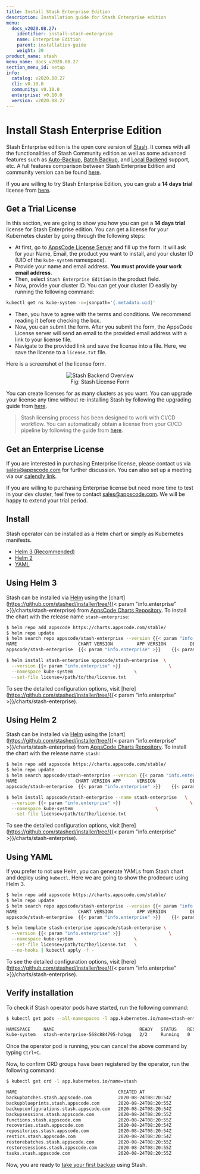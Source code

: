 ```yaml
---
title: Install Stash Enterprise Edition
description: Installation guide for Stash Enterprise edition
menu:
  docs_v2020.08.27:
    identifier: install-stash-enterprise
    name: Enterprise Edition
    parent: installation-guide
    weight: 20
product_name: stash
menu_name: docs_v2020.08.27
section_menu_id: setup
info:
  catalog: v2020.08.27
  cli: v0.10.0
  community: v0.10.0
  enterprise: v0.10.0
  version: v2020.08.27
---
```


# Install Stash Enterprise Edition

Stash Enterprise edition is the open core version of [Stash](https://github.com/stashed/stash). It comes with all the functionalities of Stash Community edition as well as some advanced features such as [Auto-Backup](/docs/v2020.08.27/guides/latest/auto-backup/overview), [Batch Backup](/docs/v2020.08.27/guides/latest/batch-backup/overview), and [Local Backend](/docs/v2020.08.27/guides/latest/backends/local) support, etc. A full features comparison between Stash Enterprise Edition and community version can be found [here](/docs/v2020.08.27/concepts/what-is-stash/overview).

If you are willing to try Stash Enterprise Edition, you can grab a **14 days trial** license from [here](https://license-issuer.appscode.com/).

## Get a Trial License

In this section, we are going to show you how you can get a **14 days trial** license for Stash Enterprise edition. You can get a license for your Kubernetes cluster by going through the following steps:

- At first, go to [AppsCode License Server](https://license-issuer.appscode.com/) and fill up the form. It will ask for your Name, Email, the product you want to install, and your cluster ID (UID of the `kube-system` namespace).
- Provide your name and email address. **You must provide your work email address**.
- Then, select `Stash Enterprise Edition` in the product field.
- Now, provide your cluster ID. You can get your cluster ID easily by running the following command:

```bash
kubectl get ns kube-system -o=jsonpath='{.metadata.uid}'
```

- Then, you have to agree with the terms and conditions. We recommend reading it before checking the box.
- Now, you can submit the form. After you submit the form, the AppsCode License server will send an email to the provided email address with a link to your license file.
- Navigate to the provided link and save the license into a file. Here, we save the license to a `license.txt` file.

Here is a screenshot of the license form.

<figure align="center">
  <img alt="Stash Backend Overview" src="/docs/v2020.08.27/images/setup/enterprise_license_form.png">
  <figcaption align="center">Fig: Stash License Form</figcaption>
</figure>

You can create licenses for as many clusters as you want. You can upgrade your license any time without re-installing Stash by following the upgrading guide from [here](/docs/v2020.08.27/setup/upgrade#upgrading-license).

>Stash licensing process has been designed to work with CI/CD workflow. You can automatically obtain a license from your CI/CD pipeline by following the guide from [here](https://github.com/appscode/offline-license-server#offline-license-server).

## Get an Enterprise License

If you are interested in purchasing Enterprise license, please contact us via sales@appscode.com for further discussion. You can also set up a meeting via our [calendly link](https://calendly.com/appscode/30min).

If you are willing to purchasing Enterprise license but need more time to test in your dev cluster, feel free to contact sales@appscode.com. We will be happy to extend your trial period.

## Install

Stash operator can be installed as a Helm chart or simply as Kubernetes manifests.

<ul class="nav nav-tabs" id="installerTab" role="tablist">
  <li class="nav-item">
    <a class="nav-link active" id="helm3-tab" data-toggle="tab" href="#helm3" role="tab" aria-controls="helm3" aria-selected="true">Helm 3 (Recommended)</a>
  </li>
  <li class="nav-item">
    <a class="nav-link" id="helm2-tab" data-toggle="tab" href="#helm2" role="tab" aria-controls="helm2" aria-selected="false">Helm 2</a>
  </li>
  <li class="nav-item">
    <a class="nav-link" id="script-tab" data-toggle="tab" href="#script" role="tab" aria-controls="script" aria-selected="false">YAML</a>
  </li>
</ul>
<div class="tab-content" id="installerTabContent">
  <div class="tab-pane fade show active" id="helm3" role="tabpanel" aria-labelledby="helm3-tab">

## Using Helm 3

Stash can be installed via [Helm](https://helm.sh/) using the [chart](https://github.com/stashed/installer/tree/{{< param "info.enterprise" >}}/charts/stash-enterprise) from [AppsCode Charts Repository](https://github.com/appscode/charts). To install the chart with the release name `stash-enterprise`:

```bash
$ helm repo add appscode https://charts.appscode.com/stable/
$ helm repo update
$ helm search repo appscode/stash-enterprise --version {{< param "info.enterprise" >}}
NAME                       CHART VERSION         APP VERSION         DESCRIPTION
appscode/stash-enterprise  {{< param "info.enterprise" >}}    {{< param "info.enterprise" >}}  Stash Enterprise by AppsCode - Enterprise features for Stash

$ helm install stash-enterprise appscode/stash-enterprise  \
  --version {{< param "info.enterprise" >}}                  \
  --namespace kube-system                       \
  --set-file license=/path/to/the/license.txt
```

To see the detailed configuration options, visit [here](https://github.com/stashed/installer/tree/{{< param "info.enterprise" >}}/charts/stash-enterprise).

</div>
<div class="tab-pane fade" id="helm2" role="tabpanel" aria-labelledby="helm2-tab">

## Using Helm 2

Stash can be installed via [Helm](https://helm.sh/) using the [chart](https://github.com/stashed/installer/tree/{{< param "info.enterprise" >}}/charts/stash-enterprise) from [AppsCode Charts Repository](https://github.com/appscode/charts). To install the chart with the release name `stash`:

```bash
$ helm repo add appscode https://charts.appscode.com/stable/
$ helm repo update
$ helm search appscode/stash-enterprise --version {{< param "info.enterprise" >}}
NAME                      CHART VERSION APP      VERSION             DESCRIPTION
appscode/stash-enterprise  {{< param "info.enterprise" >}}    {{< param "info.enterprise" >}}  Stash by AppsCode - Backup your Kubernetes Volumes

$ helm install appscode/stash-enterprise --name stash-enterprise   \
  --version {{< param "info.enterprise" >}}                          \
  --namespace kube-system                               \
  --set-file license=/path/to/the/license.txt
```

To see the detailed configuration options, visit [here](https://github.com/stashed/installer/tree/{{< param "info.enterprise" >}}/charts/stash-enterprise).

</div>
<div class="tab-pane fade" id="script" role="tabpanel" aria-labelledby="script-tab">

## Using YAML

If you prefer to not use Helm, you can generate YAMLs from Stash chart and deploy using `kubectl`. Here we are going to show the prodecure using Helm 3.

```bash
$ helm repo add appscode https://charts.appscode.com/stable/
$ helm repo update
$ helm search repo appscode/stash-enterprise --version {{< param "info.enterprise" >}}
NAME                       CHART VERSION         APP VERSION         DESCRIPTION
appscode/stash-enterprise  {{< param "info.enterprise" >}}    {{< param "info.enterprise" >}}  Stash by AppsCode - Backup your Kubernetes Volumes

$ helm template stash-enterprise appscode/stash-enterprise \
  --version {{< param "info.enterprise" >}}                  \
  --namespace kube-system                       \
  --set-file license=/path/to/the/license.txt   \
  --no-hooks | kubectl apply -f -
```

To see the detailed configuration options, visit [here](https://github.com/stashed/installer/tree/{{< param "info.enterprise" >}}/charts/stash-enterprise).

</div>
</div>

## Verify installation

To check if Stash operator pods have started, run the following command:

```bash
$ kubectl get pods --all-namespaces -l app.kubernetes.io/name=stash-enterprise --watch

NAMESPACE     NAME                                READY   STATUS    RESTARTS   AGE
kube-system   stash-enterprise-568c884795-hzbgg   2/2     Running   0          5h35m
```

Once the operator pod is running, you can cancel the above command by typing `Ctrl+C`.

Now, to confirm CRD groups have been registered by the operator, run the following command:
```bash
$ kubectl get crd -l app.kubernetes.io/name=stash

NAME                                      CREATED AT
backupbatches.stash.appscode.com          2020-08-24T08:20:54Z
backupblueprints.stash.appscode.com       2020-08-24T08:20:55Z
backupconfigurations.stash.appscode.com   2020-08-24T08:20:54Z
backupsessions.stash.appscode.com         2020-08-24T08:20:55Z
functions.stash.appscode.com              2020-08-24T08:20:55Z
recoveries.stash.appscode.com             2020-08-24T08:20:54Z
repositories.stash.appscode.com           2020-08-24T08:20:54Z
restics.stash.appscode.com                2020-08-24T08:20:54Z
restorebatches.stash.appscode.com         2020-08-24T08:20:55Z
restoresessions.stash.appscode.com        2020-08-24T08:20:55Z
tasks.stash.appscode.com                  2020-08-24T08:20:55Z
```

Now, you are ready to [take your first backup](/docs/v2020.08.27/guides/latest/README) using Stash.
